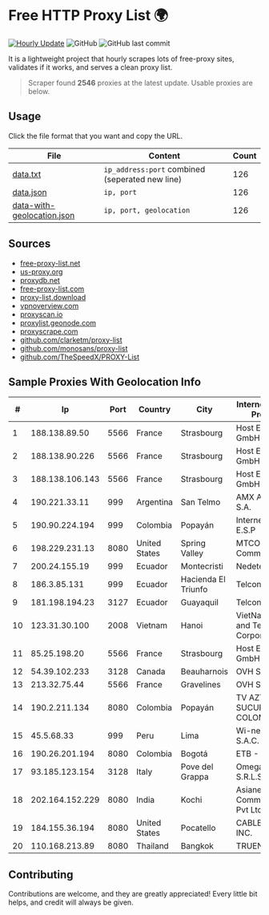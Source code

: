 
# Free HTTP Proxy List 🌍

[![Hourly Update](https://github.com/mertguvencli/http-proxy-list/actions/workflows/main.yml/badge.svg?branch=main)](https://github.com/mertguvencli/http-proxy-list/actions/workflows/main.yml)
![GitHub](https://img.shields.io/github/license/mertguvencli/http-proxy-list)
![GitHub last commit](https://img.shields.io/github/last-commit/mertguvencli/http-proxy-list)

It is a lightweight project that hourly scrapes lots of free-proxy sites, validates if it works, and serves a clean proxy list.


> Scraper found **2546** proxies at the latest update. Usable proxies are below.

## Usage

Click the file format that you want and copy the URL.


|File|Content|Count|
|----|-------|-----|
|[data.txt](https://raw.githubusercontent.com/mertguvencli/http-proxy-list/main/proxy-list/data.txt)|`ip_address:port` combined (seperated new line)|126|
|[data.json](https://raw.githubusercontent.com/mertguvencli/http-proxy-list/main/proxy-list/data.json)|`ip, port`|126|
|[data-with-geolocation.json](https://raw.githubusercontent.com/mertguvencli/http-proxy-list/main/proxy-list/data-with-geolocation.json)|`ip, port, geolocation`|126|

## Sources

* [free-proxy-list.net](https://free-proxy-list.net)
* [us-proxy.org](https://www.us-proxy.org)
* [proxydb.net](http://proxydb.net)
* [free-proxy-list.com](https://free-proxy-list.com/?page=&port=&type%5B%5D=http&type%5B%5D=https&up_time=0&search=Search)
* [proxy-list.download](https://www.proxy-list.download/HTTP)
* [vpnoverview.com](https://vpnoverview.com/privacy/anonymous-browsing/free-proxy-servers)
* [proxyscan.io](https://www.proxyscan.io)
* [proxylist.geonode.com](https://proxylist.geonode.com/api/proxy-list?limit=300&page=1&sort_by=lastChecked&sort_type=desc&protocols=http,https)
* [proxyscrape.com](https://api.proxyscrape.com/v2/?request=displayproxies&protocol=http&timeout=10000&country=all&ssl=all&anonymity=all)
* [github.com/clarketm/proxy-list](https://raw.githubusercontent.com/clarketm/proxy-list/master/proxy-list-raw.txt)
* [github.com/monosans/proxy-list](https://raw.githubusercontent.com/monosans/proxy-list/main/proxies/http.txt)
* [github.com/TheSpeedX/PROXY-List](https://raw.githubusercontent.com/TheSpeedX/PROXY-List/master/http.txt)


## Sample Proxies With Geolocation Info

|#|Ip|Port|Country|City|Internet Service Provider|
|-|--|----|-------|----|-------------------------|
|1|188.138.89.50|5566|France|Strasbourg|Host Europe GmbH|
|2|188.138.90.226|5566|France|Strasbourg|Host Europe GmbH|
|3|188.138.106.143|5566|France|Strasbourg|Host Europe GmbH|
|4|190.221.33.11|999|Argentina|San Telmo|AMX Argentina S.A.|
|5|190.90.224.194|999|Colombia|Popayán|Internexa S.a. E.S.P|
|6|198.229.231.13|8080|United States|Spring Valley|MTCO Communications|
|7|200.24.155.19|999|Ecuador|Montecristi|Nedetel S.A.|
|8|186.3.85.131|999|Ecuador|Hacienda El Triunfo|Telconet S.A|
|9|181.198.194.23|3127|Ecuador|Guayaquil|Telconet S.A|
|10|123.31.30.100|2008|Vietnam|Hanoi|VietNam Post and Telecom Corporation|
|11|85.25.198.20|5566|France|Strasbourg|Host Europe GmbH|
|12|54.39.102.233|3128|Canada|Beauharnois|OVH SAS|
|13|213.32.75.44|5566|France|Gravelines|OVH SAS|
|14|190.2.211.134|8080|Colombia|Popayán|TV AZTECA SUCURSAL COLOMBIA|
|15|45.5.68.33|999|Peru|Lima|Wi-net Telecom S.A.C.|
|16|190.26.201.194|8080|Colombia|Bogotá|ETB - Colombia|
|17|93.185.123.154|3128|Italy|Pove del Grappa|Omegacom S.R.L.S.|
|18|202.164.152.229|8080|India|Kochi|Asianet Satellite Communications Pvt Ltd|
|19|184.155.36.194|8080|United States|Pocatello|CABLE ONE, INC.|
|20|110.168.213.89|8080|Thailand|Bangkok|TRUENET|



## Contributing

Contributions are welcome, and they are greatly appreciated! Every
little bit helps, and credit will always be given.

